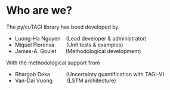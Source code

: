 # Who are we?
The py/cuTAGI library has beed developed by
- Luong-Ha Nguyen    &nbsp;&ensp;(Lead developer & administrator)
- Miquel Florensa    &ensp;&ensp;&ensp;&ensp;(Unit tests & examples) 
- James-A. Goulet    &ensp;&ensp;&ensp;(Methodological development)

With the methodological support from
- Bhargob Deka      &nbsp;&ensp;&ensp;&ensp;&ensp;&ensp;(Uncertainty quantification with TAGI-V)
- Van-Dai Vuong     &ensp;&ensp;&ensp;&ensp;&ensp;(LSTM architecture)